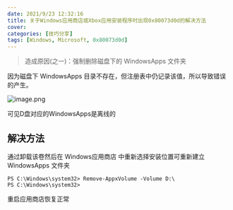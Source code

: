 ```yaml
---
date: 2021/9/23 12:32:16
title: 关于Windows应用商店或Xbox应用安装程序时出现0x80073d0d的解决方法
cover: 
categories: [技巧分享]
tags: [Windows, Microsoft, 0x80073d0d]
---
```


> 造成原因(之一)：强制删除磁盘下的 WindowsApps 文件夹

因为磁盘下 WindowsApps 目录不存在，但注册表中仍记录该值，所以导致错误的产生。

![image.png](https://img.mol.ink/2021/1639364265863.png)

可见D盘对应的WindowsApps是离线的

## 解决方法

通过卸载该卷然后在 Windows应用商店 中重新选择安装位置可重新建立 WindowsApps 文件夹

````
PS C:\Windows\system32> Remove-AppxVolume -Volume D:\
PS C:\Windows\system32>
````

重启应用商店恢复正常
